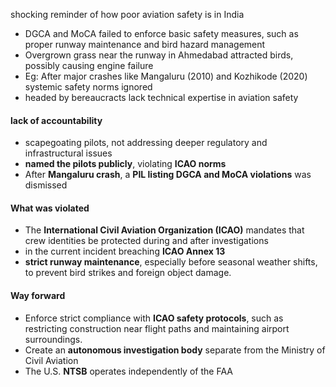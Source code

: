 shocking reminder of how poor aviation safety is in India

- DGCA and MoCA failed to enforce basic safety measures, such as proper runway maintenance and bird hazard management
-  Overgrown grass near the runway in Ahmedabad attracted birds, possibly causing engine failure
- Eg: After major crashes like Mangaluru (2010) and Kozhikode (2020) systemic safety norms ignored 
- headed by bereaucracts lack technical expertise in aviation safety 

#### lack of accountability 
- scapegoating pilots, not addressing deeper regulatory and infrastructural issues
- **named the pilots publicly**, violating **ICAO norms**
- After **Mangaluru crash**, a **PIL listing DGCA and MoCA violations** was dismissed

#### What was violated 
- The **International Civil Aviation Organization (ICAO)** mandates that crew identities be protected during and after investigations
- in the current incident breaching **ICAO Annex 13**
- **strict runway maintenance**, especially before seasonal weather shifts, to prevent bird strikes and foreign object damage.

#### Way forward
- Enforce strict compliance with **ICAO safety protocols**, such as restricting construction near flight paths and maintaining airport surroundings.
- Create an **autonomous investigation body** separate from the Ministry of Civil Aviation
- The U.S. **NTSB** operates independently of the FAA